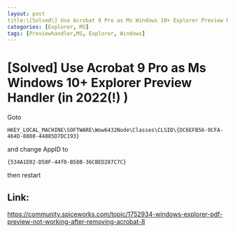 ```yaml
---
layout: post
title:\[Solved\] Use Acrobat 9 Pro as Ms Windows 10+ Explorer Preview Handler in 2022(!) 
categories: [Explorer, MS]
tags: [Previewhandler,MS, Explorer, Windows]
--- 
```


# [Solved] Use Acrobat 9 Pro as Ms Windows 10+ Explorer Preview Handler (in 2022(!) )

Goto

    HKEY_LOCAL_MACHINE\SOFTWARE\Wow6432Node\Classes\CLSID\{DC6EFB56-9CFA-464D-8880-44885D7DC193}

and change 
    AppID
to

    {534A1E02-D58F-44f0-B58B-36CBED287C7C}

then restart

## Link: 
https://community.spiceworks.com/topic/1752934-windows-explorer-pdf-preview-not-working-after-removing-acrobat-8